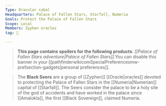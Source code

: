 ```yaml
---
Type: Oracular cabal
Headquarters: Palace of Fallen Stars, Starfall, Numeria
Goals: Protect the Palace of Fallen Stars
Scope: Local
Members: Zyphen oracles
tag: 👥

---
```


> **This page contains spoilers for the following products**: *[[Palace of Fallen Stars adventure|Palace of Fallen Stars]]*.You can disable this banner in your [[pathfinderwikicomSpecialPreferencesmw-prefsection-gadgets|personal preferences]].


> The **Black Seers** are a group of [[Zyphen]] [[Oracle|oracles]] devoted to protecting the Palace of Fallen Stars in the [[Numeria|Numerian]] capital of [[Starfall]]. The Seers consider the palace to be a holy site of the god of accidents and have worked in the palace since [[Amalokla]], the first [[Black Sovereign]], claimed Numeria.







